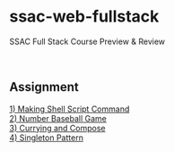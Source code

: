 # ssac-web-fullstack
SSAC Full Stack Course Preview &amp; Review

<br>

## **Assignment**
[1) Making Shell Script Command](https://github.com/neungs-2/ssac-web-fullstack/tree/main/assignment/week2)<br>
[2) Number Baseball Game](https://github.com/neungs-2/ssac-web-fullstack/tree/main/assignment/week3)<br>
[3) Currying and Compose](https://github.com/neungs-2/ssac-web-fullstack/tree/main/assignment/es6-transform-es5)<br>
[4) Singleton Pattern](https://github.com/neungs-2/ssac-web-fullstack/tree/main/assignment/Singleton)
